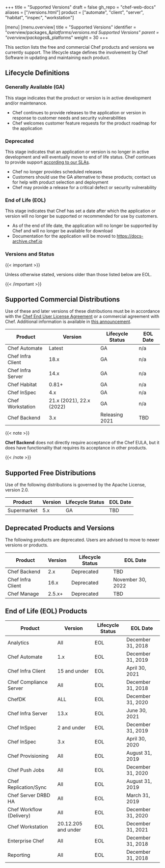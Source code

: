 +++
title = "Supported Versions"
draft = false
gh_repo = "chef-web-docs"
aliases = ["/versions.html"]
product = ["automate", "client", "server", "habitat", "inspec", "workstation"]

[menu]
  [menu.overview]
    title = "Supported Versions"
    identifier = "overview/packages_&_platforms/versions.md Supported Versions"
    parent = "overview/packages_&_platforms"
    weight = 30
+++

This section lists the free and commercial Chef products and versions we
currently support. The lifecycle stage defines the involvement by Chef
Software in updating and maintaining each product.

## Lifecycle Definitions

### Generally Available (GA)

This stage indicates that the product or version is in active
development and/or maintenance.

- Chef continues to provide releases to the application or version in response to customer needs and security vulnerabilities
- Chef welcomes customer feature requests for the product roadmap for the application

### Deprecated

This stage indicates that an application or version is no longer in
active development and will eventually move to end of life status. Chef
continues to provide support [according to our
SLAs](https://www.chef.io/service-level-agreement/).

- Chef no longer provides scheduled releases
- Customers should use the GA alternative to these products; contact us for help with product selection and deployment
- Chef may provide a release for a critical defect or security vulnerability

### End of Life (EOL)

This stage indicates that Chef has set a date after which the
application or version will no longer be supported or recommended for
use by customers.

- As of the end of life date, the application will no longer be supported by Chef and will no longer be available for download
- Documentation for the application will be moved to <https://docs-archive.chef.io>

### Versions and Status

{{< important >}}

Unless otherwise stated, versions older than those listed below are EOL.

{{< /important >}}

## Supported Commercial Distributions

Use of these and later versions of these distributions must be in
accordance with the [Chef End User License
Agreement](https://www.chef.io/end-user-license-agreement) or a
commercial agreement with Chef. Additional information is available in
[this announcement](https://www.chef.io/blog/chef-software-announces-the-enterprise-automation-stack).

| Product           | Version                  | Lifecycle Status | EOL Date       |
|-------------------|--------------------------|------------------|----------------|
| Chef Automate     | Latest                   | GA               | n/a            |
| Chef Infra Client | 18.x                     | GA               | n/a            |
| Chef Infra Server | 14.x                     | GA               | n/a            |
| Chef Habitat      | 0.81+                    | GA               | n/a            |
| Chef InSpec       | 4.x                      | GA               | n/a            |
| Chef Workstation  | 21.x (2021), 22.x (2022) | GA               | n/a            |
| Chef Backend      | 3.x                      | Releasing 2021   | TBD            |

{{< note >}}

**Chef Backend** does not directly require acceptance of the Chef
EULA, but it does have functionality that requires its acceptance in other
products.

{{< /note >}}

## Supported Free Distributions

Use of the following distributions is governed by the Apache License,
version 2.0.

| Product     | Version | Lifecycle Status | EOL Date |
|-------------|---------|------------------|----------|
| Supermarket | 5.x     | GA               | TBD      |

## Deprecated Products and Versions

The following products are deprecated. Users are advised to move to
newer versions or products.

| Product           | Version | Lifecycle Status | EOL Date          |
|-------------------|---------|------------------|-------------------|
| Chef Backend      | 2.x     | Deprecated       | TBD               |
| Chef Infra Client | 16.x    | Deprecated       | November 30, 2022 |
| Chef Manage       | 2.5.x+  | Deprecated       | TBD               |

## End of Life (EOL) Products

| Product                  | Version             | Lifecycle Status | EOL Date          |
|--------------------------|---------------------|------------------|-------------------|
| Analytics                | All                 | EOL              | December 31, 2018 |
| Chef Automate            | 1.x                 | EOL              | December 31, 2019 |
| Chef Infra Client        | 15 and under        | EOL              | April 30, 2021    |
| Chef Compliance Server   | All                 | EOL              | December 31, 2018 |
| ChefDK                   | ALL                 | EOL              | December 31, 2020 |
| Chef Infra Server        | 13.x                | EOL              | June 30, 2021     |
| Chef InSpec              | 2 and under         | EOL              | December 31, 2019 |
| Chef InSpec              | 3.x                 | EOL              | April 30, 2020    |
| Chef Provisioning        | All                 | EOL              | August 31, 2019   |
| Chef Push Jobs           | All                 | EOL              | December 31, 2020 |
| Chef Replication/Sync    | All                 | EOL              | August 31, 2019   |
| Chef Server DRBD HA      | All                 | EOL              | March 31, 2019    |
| Chef Workflow (Delivery) | All                 | EOL              | December 31, 2020 |
| Chef Workstation         | 20.12.205 and under | EOL              | December 31, 2021 |
| Enterprise Chef          | All                 | EOL              | December 31, 2018 |
| Reporting                | All                 | EOL              | December 31, 2018 |
